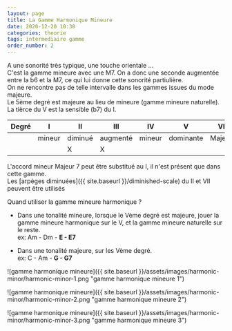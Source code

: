 ```yaml
---
layout: page
title: La Gamme Harmonique Mineure
date: 2020-12-20 10:30
categories: theorie
tags: intermediaire gamme
order_number: 2
---
```


A une sonorité très typique, une touche orientale ...  
C'est la gamme mineure avec une M7. On a donc une seconde augmentée entre la b6 et la M7, ce qui lui donne cette sonorité partiulière.  
On ne rencontre pas de telle intervalle dans les gammes issues du mode majeure.  
Le 5ème degré est majeure au lieu de mineure (gamme mineure naturelle).  
La tièrce du V est la sensible (b7) du I.


Degré | I      | II      | III      | IV     | V         | VI     | VII     |
------|--------|---------|----------|--------|-----------|--------|---------|
      | mineur | diminué | augmenté | mineur | dominante | Majeur | diminué |
      |        | X       | X        |        |           |        | x       |

L'accord mineur Majeur 7 peut être substitué au I, il n'est présent que dans cette gamme.  
Les [arpèges diminuées]({{ site.baseurl }}/diminished-scale) du II et VII peuvent être utilisés

Quand utiliser la gamme mineure harmonique ?

* Dans une tonalité mineure, lorsque le Vème degré est majeure, jouer la gamme mineure harmonique sur le V, et la gamme mineure naturelle sur le reste.  
ex: Am - Dm - **E - E7**

* Dans une tonalité majeure, sur les Vème degré.  
ex: C - Am - **G - G7**

![gamme harmonique mineure]({{ site.baseurl }}/assets/images/harmonic-minor/harmonic-minor-1.png "gamme harmonique mineure 1")

![gamme harmonique mineure]({{ site.baseurl }}/assets/images/harmonic-minor/harmonic-minor-2.png "gamme harmonique mineure 2")

![gamme harmonique mineure]({{ site.baseurl }}/assets/images/harmonic-minor/harmonic-minor-3.png "gamme harmonique mineure 3")